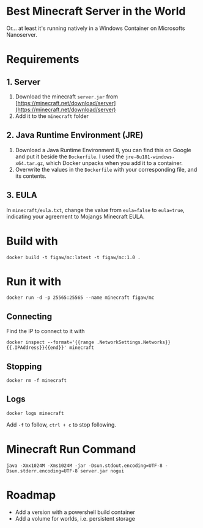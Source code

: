 # Best Minecraft Server in the World

Or... at least it's running natively in a Windows Container on Microsofts Nanoserver.

# Requirements

## 1. Server

1. Download the minecraft `server.jar` from [https://minecraft.net/download/server](https://minecraft.net/download/server)
1. Add it to the `minecraft` folder

## 2. Java Runtime Environment (JRE)

1. Download a Java Runtime Environment 8, you can find this on Google and put it beside the `Dockerfile`.
    I used the `jre-8u181-windows-x64.tar.gz`, which Docker unpacks when you add it to a container.
1. Overwrite the values in the `Dockerfile` with your corresponding file, and its contents.

## 3. EULA

In `minecraft/eula.txt`, change the value from `eula=false` to `eula=true`, indicating your agreement to Mojangs Minecraft EULA.

# Build with

```shell
docker build -t figaw/mc:latest -t figaw/mc:1.0 .
```

# Run it with

```shell
docker run -d -p 25565:25565 --name minecraft figaw/mc
```

## Connecting

Find the IP to connect to it with

```shell
docker inspect --format='{{range .NetworkSettings.Networks}}{{.IPAddress}}{{end}}' minecraft
```

## Stopping

```shell
docker rm -f minecraft
```

## Logs

```shell
docker logs minecraft
```

Add `-f` to follow, `ctrl + c` to stop following.

# Minecraft Run Command

```shell
java -Xmx1024M -Xms1024M -jar -Dsun.stdout.encoding=UTF-8 -Dsun.stderr.encoding=UTF-8 server.jar nogui
```

# Roadmap

- Add a version with a powershell build container
- Add a volume for worlds, i.e. persistent storage
